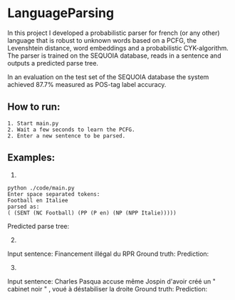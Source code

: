 # LanguageParsing
In this project I developed a probabilistic parser for french (or any other) language that is robust to unknown words
based on a PCFG, the Levenshtein distance, word embeddings and a probabilistic CYK-algorithm. The
parser is trained on the SEQUOIA database, reads in a sentence and outputs a predicted parse tree.

In an evaluation on the test set of the SEQUOIA database the system achieved 87.7% measured as POS-tag label accuracy.

## How to run:
    1. Start main.py
    2. Wait a few seconds to learn the PCFG.
    2. Enter a new sentence to be parsed.

## Examples:

1.
```
python ./code/main.py
Enter space separated tokens:
Football en Italiee
parsed as:
( (SENT (NC Football) (PP (P en) (NP (NPP Italie)))))
```
Predicted parse tree:


2.
Input sentence: Financement illégal du RPR
Ground truth:
Prediction:


3.
Input sentence: Charles Pasqua accuse même Jospin d'avoir créé un " cabinet noir " , voué à déstabiliser la droite 
Ground truth:
Prediction:

